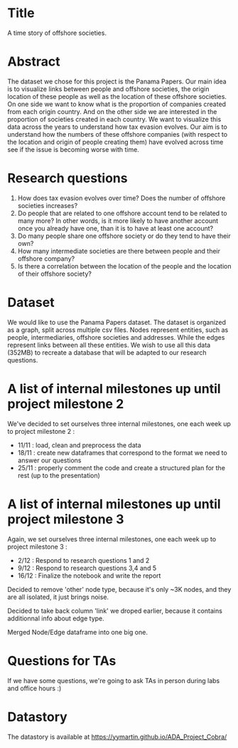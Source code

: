# Title
A time story of offshore societies.

# Abstract
The dataset we chose for this project is the Panama Papers. Our main idea is to visualize links between people and offshore societies, the origin location of these people as well as the location of these offshore societies. On one side we want to know what is the proportion of companies created from each origin country. And on the other side we are interested in the proportion of societies created in each country. We want to visualize this data across the years to understand how tax evasion evolves. Our aim is to understand how the numbers of these offshore companies (with respect to the location and origin of people creating them) have evolved across time see if the issue is becoming worse with time. 

# Research questions
1) How does tax evasion evolves over time? Does the number of offshore societies increases? 
2) Do people that are related to one offshore account tend to be related to many more? In other words, is it more likely to have another account once you already have one, than it is to have at least one account?
3) Do many people share one offshore society or do they tend to have their own?
4) How many intermediate societies are there between people and their offshore company?
5) Is there a correlation between the location of the people and the location of their offshore society?

# Dataset
We would like to use the Panama Papers dataset. The dataset is organized as a graph, split across multiple csv files. Nodes represent entities, such as people, intermediaries, offshore societies and addresses. While the edges represent links between all these entities. We wish to use all this data (352MB) to recreate a database that will be adapted to our research questions.

# A list of internal milestones up until project milestone 2
We've decided to set ourselves three internal milestones, one each week up to project milestone 2 :
* 11/11 : load, clean and preprocess the data
* 18/11 : create new dataframes that correspond to the format we need to answer our questions
* 25/11 : properly comment the code and create a structured plan for the rest (up to the presentation)

# A list of internal milestones up until project milestone 3
Again, we set ourselves three internal milestones, one each week up to project milestone 3 :
* 2/12 : Respond to research questions 1 and 2 
* 9/12 : Respond to research questions 3,4 and 5
* 16/12 : Finalize the notebook and write the report

Decided to remove 'other' node type, because it's only ~3K nodes, and they are all isolated, it just brings noise.

Decided to take back column 'link' we droped earlier, because it contains additionnal info about edge type.

Merged Node/Edge dataframe into one big one.

# Questions for TAs
If we have some questions, we're going to ask TAs in person during labs and office hours :)

# Datastory
The datastory is available at https://yymartin.github.io/ADA_Project_Cobra/
